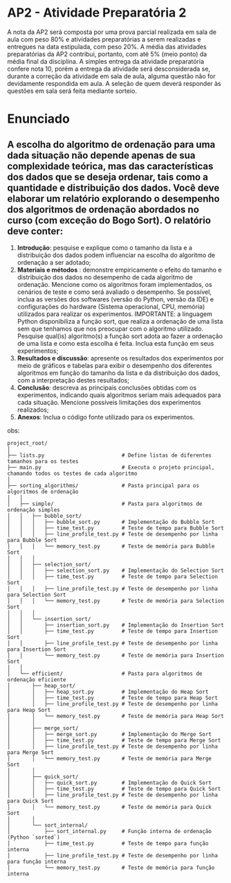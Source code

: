 
# **AP2 - Atividade Preparatória 2**

A nota da AP2 será composta por uma prova parcial realizada em sala de aula com peso 80% e atividades preparatórias a serem realizadas e entregues na data estipulada, com peso 20%. A média das atividades preparatórias da AP2 contribui, portanto, com até 5% (meio ponto) da média final da disciplina. 
A simples entrega da atividade preparatória confere nota 10, porém a entrega da atividade será desconsiderada se, durante a correção da atividade em sala de aula, alguma questão não for devidamente respondida em aula. A seleção de quem deverá responder às questões em sala será feita mediante sorteio. 

# **Enunciado**

## A escolha do algoritmo de ordenação para uma dada situação não depende apenas de sua complexidade teórica, mas das características dos dados que se deseja ordenar, tais como a quantidade e distribuição dos dados. Você deve elaborar um relatório explorando o desempenho dos algoritmos de ordenação abordados no curso (com exceção do Bogo Sort). O relatório deve conter:

1. **Introdução**: pesquise e explique como o tamanho da lista e a distribuição dos dados podem influenciar na escolha do algoritmo de ordenação a ser adotado;
2. **Materiais e métodos** : demonstre empiricamente o efeito do tamanho e distribuição dos dados no desempenho de cada algoritmo de ordenação.
Mencione como os algoritmos foram implementados, os cenários de teste e como será avaliado o desempenho. Se possível, inclua as versões dos softwares (versão do Python, versão da IDE) e configurações do hardware (Sistema operacional, CPU, memória) utilizados para realizar os experimentos. IMPORTANTE: a linguagem Python disponibiliza a função sort, que realiza a ordenação de uma lista sem que tenhamos que nos preocupar com o algoritmo utilizado. Pesquise qual(is) algoritmo(s) a função sort adota ao fazer a ordenação de uma lista e como esta escolha é feita. Inclua esta função em seus experimentos;
3. **Resultados e discussão**: apresente os resultados dos experimentos por meio de gráficos e tabelas para exibir o desempenho dos diferentes algoritmos em função do tamanho da lista e da distribuição dos dados, com a interpretação destes resultados;
4. **Conclusão**: descreva as principais conclusões obtidas com os experimentos, indicando quais algoritmos seriam mais adequados para cada situação. Mencione possíveis limitações dos experimentos realizados;
5. **Anexos**:  Inclua o código fonte utilizado para os experimentos.



obs:
~~~
project_root/
│
├── lists.py                         # Define listas de diferentes tamanhos para os testes
├── main.py                          # Executa o projeto principal, chamando todos os testes de cada algoritmo
│
├── sorting_algorithms/              # Pasta principal para os algoritmos de ordenação
│   │
│   ├── simple/                      # Pasta para algoritmos de ordenação simples
│   │   ├── bubble_sort/
│   │   │   ├── bubble_sort.py       # Implementação do Bubble Sort
│   │   │   ├── time_test.py         # Teste de tempo para Bubble Sort
│   │   │   ├── line_profile_test.py # Teste de desempenho por linha para Bubble Sort
│   │   │   └── memory_test.py       # Teste de memória para Bubble Sort
│   │   │
│   │   ├── selection_sort/
│   │   │   ├── selection_sort.py    # Implementação do Selection Sort
│   │   │   ├── time_test.py         # Teste de tempo para Selection Sort
│   │   │   ├── line_profile_test.py # Teste de desempenho por linha para Selection Sort
│   │   │   └── memory_test.py       # Teste de memória para Selection Sort
│   │   │
│   │   └── insertion_sort/
│   │       ├── insertion_sort.py    # Implementação do Insertion Sort
│   │       ├── time_test.py         # Teste de tempo para Insertion Sort
│   │       ├── line_profile_test.py # Teste de desempenho por linha para Insertion Sort
│   │       └── memory_test.py       # Teste de memória para Insertion Sort
│   │
│   └── efficient/                   # Pasta para algoritmos de ordenação eficiente
│       ├── heap_sort/
│       │   ├── heap_sort.py         # Implementação do Heap Sort
│       │   ├── time_test.py         # Teste de tempo para Heap Sort
│       │   ├── line_profile_test.py # Teste de desempenho por linha para Heap Sort
│       │   └── memory_test.py       # Teste de memória para Heap Sort
│       │
│       ├── merge_sort/
│       │   ├── merge_sort.py        # Implementação do Merge Sort
│       │   ├── time_test.py         # Teste de tempo para Merge Sort
│       │   ├── line_profile_test.py # Teste de desempenho por linha para Merge Sort
│       │   └── memory_test.py       # Teste de memória para Merge Sort
│       │
│       ├── quick_sort/
│       │   ├── quick_sort.py        # Implementação do Quick Sort
│       │   ├── time_test.py         # Teste de tempo para Quick Sort
│       │   ├── line_profile_test.py # Teste de desempenho por linha para Quick Sort
│       │   └── memory_test.py       # Teste de memória para Quick Sort
│       │
│       └── sort_internal/
│           ├── sort_internal.py     # Função interna de ordenação (Python `sorted`)
│           ├── time_test.py         # Teste de tempo para função interna
│           ├── line_profile_test.py # Teste de desempenho por linha para função interna
│           └── memory_test.py       # Teste de memória para função interna
~~~